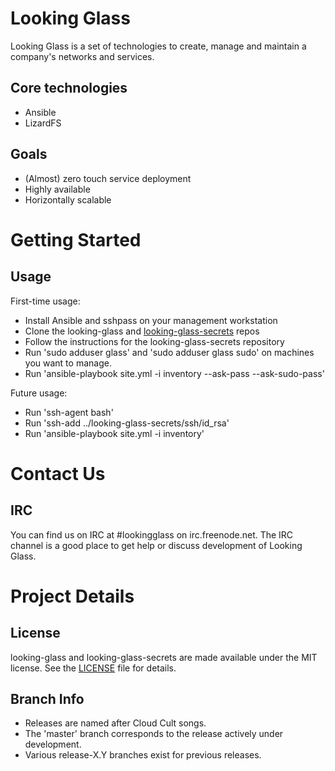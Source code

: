 Looking Glass
============
Looking Glass is a set of technologies to create, manage and maintain a company's networks and services. 

Core technologies
-----------------
* Ansible
* LizardFS

Goals
-----
* (Almost) zero touch service deployment
* Highly available
* Horizontally scalable

Getting Started
===============

Usage
-----
First-time usage:
* Install Ansible and sshpass on your management workstation
* Clone the looking-glass and [looking-glass-secrets](https://github.com/Zorlin/looking-glass-secrets/) repos
* Follow the instructions for the looking-glass-secrets repository
* Run 'sudo adduser glass' and 'sudo adduser glass sudo' on machines you want to manage.
* Run 'ansible-playbook site.yml -i inventory --ask-pass --ask-sudo-pass'

Future usage:
* Run 'ssh-agent bash'
* Run 'ssh-add ../looking-glass-secrets/ssh/id_rsa'
* Run 'ansible-playbook site.yml -i inventory'

Contact Us
==========

IRC
---
You can find us on IRC at #lookingglass on irc.freenode.net. The IRC channel is a good place to get help or discuss development of Looking Glass.

Project Details
===============

License
-------
looking-glass and looking-glass-secrets are made available under the MIT license. See the [LICENSE](LICENSE) file for details.

Branch Info
-----------
* Releases are named after Cloud Cult songs.
* The 'master' branch corresponds to the release actively under development.
* Various release-X.Y branches exist for previous releases.
